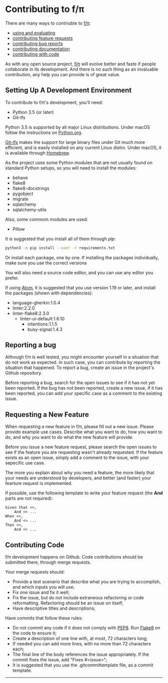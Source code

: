 # Contributing to f/π

There are many ways to contriubte to [f/π]:

* [using and evaluating](#usage)
* [contributing feature requests](#features)
* [contributing bug reports](#bugs)
* [contributing documentation](#docs)
* [contributing with code](#code)

As with any open source project, [f/π] will evolve better and faste if
people collaborate in its development. And there is no such thing as an
invaluable contribution, any help you can provide is of great value.

## Setting Up A Development Environment

To contribute to f/π's development, you'll need:

* Python 3.5 (or later)
* Git-lfs

Python 3.5 is supported by all major Linux distributions. Under macOS
follow the instructions on [Python.org](https://python.org).

[Git-lfs](https://git-lfs.github.com) makes the support for large binary
files under Git much more efficient, and is easily installed on any
current Linux distro. Under macOS, it is available through
[Homebrew](https://brew.sh).

As the project uses some Python modules that are not usually found on
standard Python setups, so you will need to install the modules:

* behave
* flake8
* flake8-docstrings
* pygobject
* migrate
* sqlalchemy
* sqlalchemy-utils

Also, some commom modules are used:

* Pillow

It is suggested that you install all of them through _pip_:

```bash
python3 -m pip install --user -r requirements.txt
```

Or install each package, one by one. If installing the packages
individually, make sure you use the correct versions

You will also need a source code editor, and you can use any editor you
prefer.

If using [Atom], it is suggested that you use version 1.19 or later, and
install the packages (shown with dependencies):

* language-gherkin:1.0.4
* linter:2.2.0
* linter-flake8:2.3.0
  * linter-ui-default:1.6.10
    * intentions:1.1.5
    * busy-signal:1.4.3

## Reporting a bug

Although f/π is well tested, you might encounter yourself in a situation
that do not work as expected. In such case, you can contribute by
reporting the situation that happened. To report a bug, create an issue
in the project's Github repository.

Before reporting a bug, search for the open issues to see if it has not
yet been reported. If the bug has not been reported, create a new issue,
if it has been reported, you can add your specific case as a comment to
the existing issue.

## Requesting a New Feature <span id="features"/>

When requesting a new feature in f/π, please fill out a new issue.
Please provide example use cases. Describe what you want to do, how you
want to do, and why you want to do what the new feature will provide.

Before you issue a new feature request, please search the open issues to
see if the feature you are requesting wasn't already requested. If the
feature exists as an open issue, simply add a comment to the issue,
with your sepecific use case.

The more you explain about why you need a feature, the more likely that
your needs are understood by developers, and better (and faster) your
fearture request is implemented.

If possible, use the following template to write your feature request
(the **And** parts are not required):

```gherkin
Given that <>,
    And <> ...
When <>,
    And <> ...
Then <>,
    And <> ...
```

## Contributing Code <span id="code"/>

f/π development happens on Github. Code contributions should be
submitted there, through merge requests.

Your merge requests should:

* Provide a test scenario that describe what you are trying to
accomplish, and which inputs you will use;
* Fix one issue and fix it well;
* Fix the issue, but do not include extraneous refactoring or code
reformatting. Refactoring should be an issue on itself;
* Have descriptive titles and descriptions;

Have commits that follow these rules:

* Do not commit any code if it does not comply with [PEP8]. Run [Flake8]
on the code to ensure it;
* Create a description of one line with, at most, 72 characters long;
* If needed you can add more lines, with no more than 72 characters
each;
* The final line of the body references the issue appropriately. If the
commit fixes the issue, add "Fixes #\<issue\>";
* It is suggested that you use the .gitcommittemplate file, as a commit
template.

----
[atom]:https://atom.io
[f/π]:http://rafaeljeffman.com?fpi
[flake8]:https://gitlab.com/pycqa/flake8
[PEP8]:https://www.python.org/dev/peps/pep-0008/
